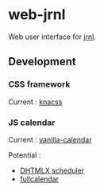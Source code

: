 # web-jrnl

Web user interface for [jrnl](http://jrnl.sh).

## Development

### CSS framework

Current : [knacss](https://www.knacss.com/)

### JS calendar

Current : [vanilla-calendar](https://github.com/vanilla-calendar/vanilla-calendar)

Potential :
* [DHTMLX scheduler](https://github.com/DHTMLX/scheduler)
* [fullcalendar](https://github.com/fullcalendar/fullcalendar)

## 